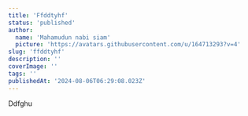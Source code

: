 ```yaml
---
title: 'Ffddtyhf'
status: 'published'
author:
  name: 'Mahamudun nabi siam'
  picture: 'https://avatars.githubusercontent.com/u/164713293?v=4'
slug: 'ffddtyhf'
description: ''
coverImage: ''
tags: ''
publishedAt: '2024-08-06T06:29:08.023Z'
---
```


Ddfghu